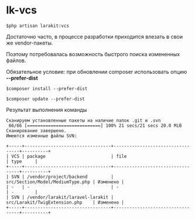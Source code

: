# lk-vcs
~~~
$php artisan larakit:vcs
~~~
Достаточно часто, в процессе разработки приходится влезать в свои же vendor-пакеты. 

Поэтому потребовалась возможность быстрого поиска измененных файлов.

Обязательное условие: при обновлении composer использовать опцию **--prefer-dist**
~~~
$composer install --prefer-dist
~~~
~~~
$composer update --prefer-dist
~~~
Результат выполнения команды
~~~
Сканируем установленные пакеты на наличие папок .git и .svn
 66/66 [============================] 100% 21 secs/21 secs 20.0 MiB
Сканирование завершено.
Имеются изменные файлы SVN: 

+-----+---------------------------------+----------------------------------+----------+
| VCS | package                         | file                             | type     |
+-----+---------------------------------+----------------------------------+----------+
| SVN | /vendor/project/backend         | src/Section/Model/MediumType.php | Изменено |
| -   | -                               | -                                | -        |
| SVN | /vendor/larakit/laravel-larakit | src/Larakit/TwigExtension.php    | Изменено |
+-----+---------------------------------+----------------------------------+----------+

~~~
